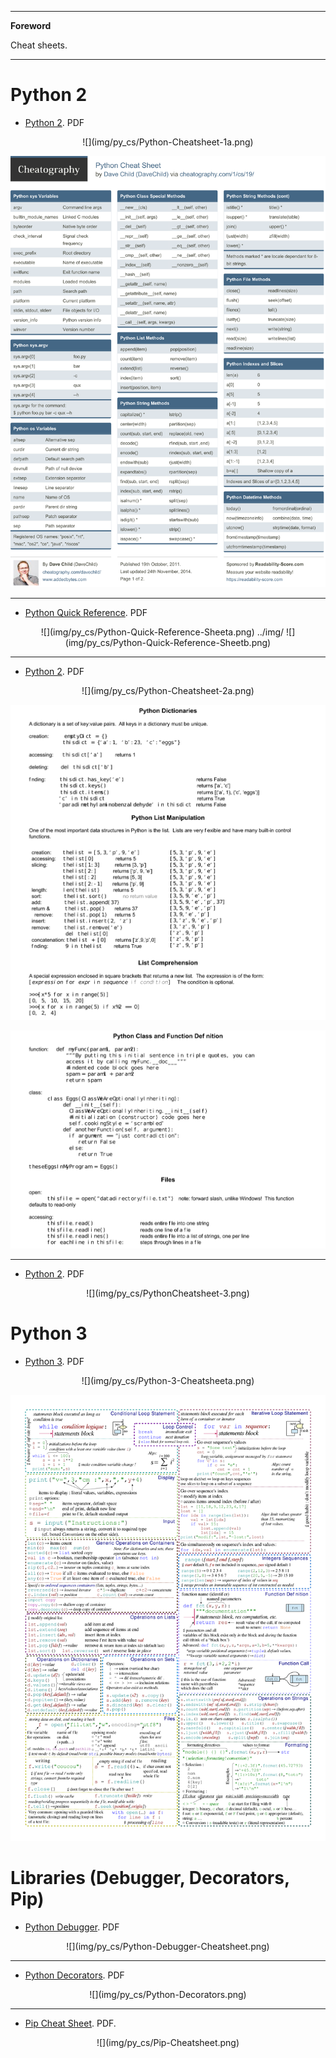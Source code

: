 <!--
---

[TOC]
-->
---

**Foreword**

Cheat sheets.

---

# Python 2

- [Python 2](Python-Cheatsheet-1.pdf). PDF

<center>
![](img/py_cs/Python-Cheatsheet-1a.png)

![](img/py_cs/Python-Cheatsheet-1a.png)
</center>

---

  
- [Python Quick Reference](Python-Quick-Reference'Sheet.pdf). PDF

<center>
![](img/py_cs/Python-Quick-Reference-Sheeta.png)
../img/
![](img/py_cs/Python-Quick-Reference-Sheetb.png)
</center>

---

- [Python 2](Python-Cheatsheet-2.pdf). PDF
   
<center>
![](img/py_cs/Python-Cheatsheet-2a.png)

![](img/py_cs/Python-Cheatsheet-2b.png)

![](img/py_cs/Python-Cheatsheet-2c.png)
</center>

---

- [Python 2](PythonCheatsheet-3.pdf). PDF

<center>
![](img/py_cs/PythonCheatsheet-3.png)
</center>

# Python 3

- [Python 3](Python-3-Cheatsheet.pdf). PDF

<center>
![](img/py_cs/Python-3-Cheatsheeta.png)

![](img/py_cs/Python-3-Cheatsheetb.png)
</center>

# Libraries (Debugger, Decorators, Pip)

- [Python Debugger](Python-Debugger-Cheatsheet.pdf). PDF

<center>
![](img/py_cs/Python-Debugger-Cheatsheet.png)
</center>

---

- [Python Decorators](Python-Decorators.pdf). PDF

<center>
![](img/py_cs/Python-Decorators.png)
</center>

---

- [Pip Cheat Sheet](Pip-Cheatsheet.pdf). PDF.

<center>
![](img/py_cs/Pip-Cheatsheet.png)
</center>
